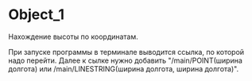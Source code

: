 # Object_1
Нахождение высоты по координатам.


При запуске программы в терминале выводится ссылка, по которой надо перейти.
Далее к сылке нужно добавить "/main/POINT(ширина долгота) или /main/LINESTRING(ширина долгота, ширина долгота)".
